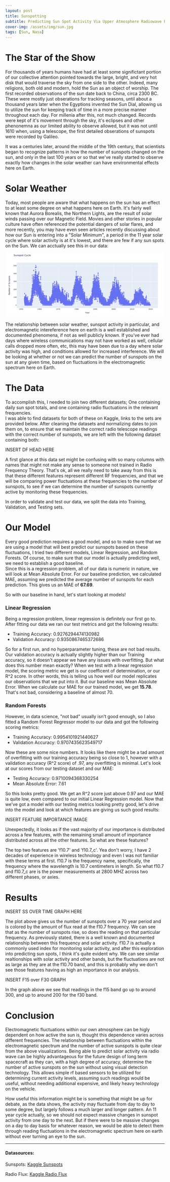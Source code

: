 ```yaml
---
layout: post
title: Sunspotting
subtitle: Predicting Sun Spot Activity Via Upper Atmosphere Radiowave Fluctuations
cover-img: /assets/img/sun.jpg
tags: [Sun, Nasa]
---
```


# The Star of the Show

For thousands of years humans have had at least some significtant portion of our collective attention pointed towards the large, bright, and very hot disk
that would traverse the sky from one side to the other.  Indeed, many religions, both old and modern, hold the Sun as an object of worship.  The first recorded
observations of the sun date back to China, circa 2300 BC.  These were mostly just obserations for tracking seasons, until about a thousand years later when the 
Egyptions invented the Sun Dial, allowing us to utilize the sun for keeping track of time in a more precise manner throughout each day.  For millenia after this, 
not much changed.  Records were kept of it's movement through the sky, it's eclipses and other phenonemna as our limited ability to observe allowed, but it was 
not until 1610 when, using a telescope, the first detailed obserations of sunspots were recorded by Galileo.  

It was a centuries later, around the middle of the 19th century, that scientists began to recognize patterns in how the number of sunspots changed on the sun, 
and only in the last 100 years or so that we've really started to observe exactly how changes in the solar weather can have environmental effects here on Earth.

# Solar Weather

Today, most people are aware that what happens on the sun has an effect to at least some degree on what happens here on Earth.  It's fairly well known that Aurora 
Borealis, the Northern Lights, are the result of solar winds passing over our Magnetic Field.  Movies and other stories in popular culture have often referenced the 
potential dangers of solar flares, and more recently, you may have even seen articles recently discussing about how our Sun is entering into a "Solar Minimum", a 
period in the 11 year solar cycle where solar activity is at it's lowest, and there are few if any sun spots on the Sun.  We can acctually see this in our data:

<p align="center">
  <img width="900" height="200" src='/assets/img/solar_cycle.png'>
</p>

The relationship between solar weather, sunspot activity in particular, and electromagnetic intereference here on earth is a well established and documented 
phenomena, if not as well publicly known.  If you've ever had days where wireless communications may not have worked as well, cellular calls dropped more often, etc, 
this may have been due to a day where solar activity was high, and conditions allowed for increased interference.  We will be looking at whether or not we can predict
the number of sunspots on the sun at any given time, based on fluctuations in the electromagnetic spectrum here on Earth.  

# The Data

To accomplish this, I needed to join two different datasets; One containing daily sun spot totals, and one containing radio fluctuations in the relevant frequencies.  
I was able to find datasets for both of these on Kaggle, links to the sets are provided below.  After cleaning the datasets and normalizing dates to join them on, 
to ensure that we maintain the correct radio telescope readings with the correct number of sunspots, we are left with the following dataset containing both:

INSERT DF HEAD HERE

A first glance at this data set might be confusing with so many columns with names that might not make any sense to someone not trained in Radio Frequency Theory.  That's ok, all we really 
need to take away from this is that these different features represent different RF frequencies, and that we will be comparing power fluctuations at these 
frequencies to the number of sunspots, to see if we can determine the number of sunspots currently active by monitoring these frequencies.  

In order to validate and test our data, we split the data into Training, Validation, and Testing sets.

# Our Model

Every good prediction requires a good model, and so to make sure that we are using a model that will best predict our sunspots based on these fluctuations, I tried 
two different models, Linear Regression, and Random Forests.  Of course, to make sure that our model is actually predicting well, we need to establish a good baseline.  
Since this is a regression problem, all of our data is numeric in nature, we will look at Mean Absolute Error.  For our baseline prediction, we calculated MAE, 
assuming we predicted the average number of sunspots for each prediction.  This gives us an MAE of **67.69**.

So with our baseline in hand, let's start looking at models!

### Linear Regression

Being a regression problem, linear regression is definitely our first go to.  After fitting our data we ran our test metrics and got the following results:
- Training Accuracy:  0.9276294474130982
- Validation Accuracy:  0.9350867465372686

So for a first run, and no hyperparameter tuning, these are not bad results.  Our validation accuracy is actually slightly higher than our Training accuracy,
so it doesn't appear we have any issues with overfitting.  But what does this number mean exactly?  When we test with a linear regression model, the scoring metric
we get is our coefficent of determination, or our R^2 score.  In other words, this is telling us how well our model replicates our observations that we put into it.
But our baseline was Mean Absolute Error.  When we calculate our MAE for our trained model, we get **15.78**.  That's not bad, considering a baseline of almost 70.

### Random Forests

However, in data science, "not bad" usually isn't good enough, so I also fitted a Random Forest Regressor model to our data and got the following scoring metrics:
- Training Accuracy:  0.9954101921440627
- Validation Accuracy:  0.9707435623549717

Now these are some nice numbers. It looks like there might be a tad amount of overfitting with our training accuracy being so close to 1, however with a validation 
accuracy (R^2 score) of .97, any overfitting is minimal.  Let's look at our scores from our testing dataset and our MAE:
- Testing Accuracy:  0.9710094368330254
- Mean Absolute Error:  7.61

So this looks pretty good.  We get an R^2 score just above 0.97 and our MAE is quite low, even compared to our initial Linear Regression model.  Now that we've
got a model with our testing metrics looking pretty good, let's drive into the model and look at which features are giving us such good results:

INSERT FEATURE IMPORTANCE IMAGE

Unexpectedly, it looks as if the vast majority of our importance is distributed across a few features, with the remaining small amount of importance distributed 
across all the other features.  So what are these features? 

The top two features are 'f10.7' and 'f10.7_c'.  Yea don't worry, I have 2 decades of experience in wireless technology and even I was not familiar with these terms
at first.  f10.7 is the frequency name, specifically, the frequency where the wavelength is 10.7 centimeters in length.  So what f10.7 and f10.7_c are is the 
power measurements at 2800 MHZ across two different phases, or axies.  

# Results

INSERT SS OVER TIME GRAPH HERE

The plot above gives us the number of sunspots over a 70 year period and is colored by the amount of flux read at the f10.7 frequency.  We can see that as the number
of sunspots rise, so does the reading on that particular frequency.  As previously stated, there is a well known and documented relationship between this frequency and solar activity.  f10.7
is actually a commonly used index for monitoring solar activity, and after this exploration into predicting sun spots, I think it's quite evident why.  We can see similar
realtionships with solar activity and other bands, but the fluctuations are not as large as they are at the f10.70 band, and this is probably why we don't see those features
having as high an importance in our analysis.  

INSERT F15 over F30 GRAPH

In the graph above we see that readings in the f15 band go up to around 300, and up to around 200 for the f30 band.  

# Conclusion

Electromagnetic fluctuations within our own atmosphere can be higly dependent on how active the sun is, thought this dependence varies across different frequencies.  The relationship between fluctuations within the electromagnetic
spectrum and the number of active sunspots is quite clear from the above visualizations.  Being able to predict solar activity via radio wave can be highly advantageous 
for the future design of long term spacecraft as they can, with a high degree of accuracy, determine the number of active sunspots on the sun without using visual
detection technology.  This allows simple rf based sensors to be utilized for determining current activity levels, assuming such readings would be useful, without needing
additional expensive, and likely heavy technology on the vehicle.  

How useful this information might be is something that might be up for debate, as the data shows, the activity may fluctuate from day to day to some degree, but largely 
follows a much larger and longer pattern.  An 11 year cycle actually, so we should not expect massive changes in sunspot activity from one day to the next.  But if there
were to be massive changes on a day to day basis for whatever reason, we would be able to detect them through reading fluctuations in the electromagnetic spectrum 
here on earth without ever turning an eye to the sun.  



_____
#### Datasources:
Sunspots:  [Kaggle Sunspots](https://www.kaggle.com/abhinand05/daily-sun-spot-data-1818-to-2019)

Radio Flux:  [Kaggle Radio Flux](https://www.kaggle.com/davidjackson0513/radio-flux-1951-2019)
